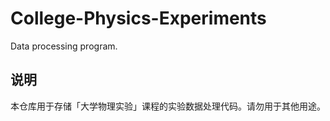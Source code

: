 # College-Physics-Experiments

Data processing program.

## 说明

本仓库用于存储「大学物理实验」课程的实验数据处理代码。请勿用于其他用途。
